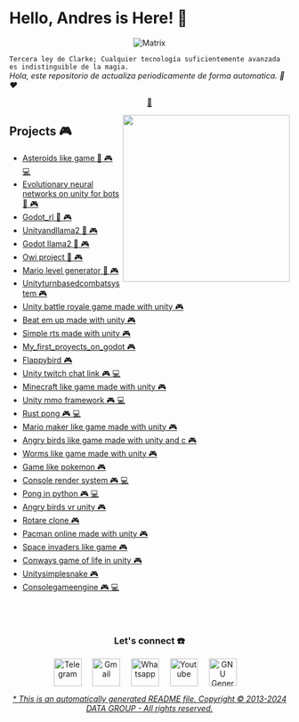 <!-- @format -->

# Hello, Andres is Here! 👋

<p align="center">
  <img src="https://i.postimg.cc/T3bfg21L/header-min.png" alt="Matrix">
</p>

`Tercera ley de Clarke; Cualquier tecnología suficientemente avanzada es indistinguible de la magia.`<br><em> Hola, este repositorio de actualiza periodicamente de forma automatica. 🐑 ❤️</em>

<p align="center">
<a href="https://github.com/datagroupssl/datagroupssl/blob/master/lista.md"> 🧰</a>
</p>

<a href="https://pequesoft.net/">
<img align="right" height="auto" width="300" src="https://i.postimg.cc/5tgQctHt/wallpaper5-min.jpg"/>
</a>

## Projects 🎮

- [Asteroids like game 🤖 🎮 💻](https://github.com/HectorPulido/Asteroids-like-game)
- [Evolutionary neural networks on unity for bots 🤖 🎮](https://github.com/HectorPulido/Evolutionary-Neural-Networks-on-unity-for-bots)
- [Godot_rl 🤖 🎮](https://github.com/HectorPulido/godot_rl)
- [Unityandllama2 🤖 🎮](https://github.com/HectorPulido/UnityAndLLama2)
- [Godot llama2 🤖 🎮](https://github.com/HectorPulido/godot-llama2)
- [Owi project 🤖 🎮](https://github.com/HectorPulido/Owi-project)
- [Mario level generator 🤖 🎮](https://github.com/HectorPulido/mario-level-generator)
- [Unityturnbasedcombatsystem 🎮](https://github.com/HectorPulido/UnityTurnBasedCombatSystem)
- [Unity battle royale game made with unity 🎮](https://github.com/HectorPulido/Unity-Battle-Royale-game-Made-With-Unity)
- [Beat em up made with unity 🎮](https://github.com/HectorPulido/Beat-em-up-made-with-unity)
- [Simple rts made with unity 🎮](https://github.com/HectorPulido/Simple-RTS-Made-With-Unity)
- [My_first_proyects_on_godot 🎮](https://github.com/HectorPulido/My_First_Proyects_On_Godot)
- [Flappybird 🎮](https://github.com/HectorPulido/FlappyBird)
- [Unity twitch chat link 🎮 💻](https://github.com/HectorPulido/Unity-twitch-chat-link)
- [Minecraft like game made with unity 🎮](https://github.com/HectorPulido/MINECRAFT-like-game-made-with-UNITY)
- [Unity mmo framework 🎮 💻](https://github.com/HectorPulido/Unity-MMO-Framework)
- [Rust pong 🎮 💻](https://github.com/HectorPulido/rust-pong)
- [Mario maker like game made with unity 🎮](https://github.com/HectorPulido/Mario-maker-like-game-made-with-unity)
- [Angry birds like game made with unity and c 🎮](https://github.com/HectorPulido/Angry-birds-like-game-made-with-UNITY-and-C-)
- [Worms like game made with unity 🎮](https://github.com/HectorPulido/Worms-like-game-made-with-unity)
- [Game like pokemon 🎮](https://github.com/HectorPulido/Game-Like-Pokemon)
- [Console render system 🎮 💻](https://github.com/HectorPulido/console-render-system)
- [Pong in python 🎮 💻](https://github.com/HectorPulido/pong-in-python)
- [Angry birds vr unity 🎮](https://github.com/HectorPulido/angry-birds-vr-unity)
- [Rotare clone 🎮](https://github.com/HectorPulido/rotare-clone)
- [Pacman online made with unity 🎮](https://github.com/HectorPulido/Pacman-Online-made-with-unity)
- [Space invaders like game 🎮](https://github.com/HectorPulido/Space-invaders-like-game)
- [Conways game of life in unity 🎮](https://github.com/HectorPulido/Conways-Game-of-life-in-unity)
- [Unitysimplesnake 🎮](https://github.com/HectorPulido/UnitySimpleSnake)
- [Consolegameengine 🎮 💻](https://github.com/HectorPulido/ConsoleGameEngine)

<br>

<br>

<div align="center">
<h3 align="center">Let's connect ☎️</h3>
</div>
<p align="center">
<a href="https://t.me/zerhocool" target="blank">
<img align="center" width="50px" alt="Telegram" src="https://res.cloudinary.com/dsckwiyuz/image/upload/v1732817247/telegram_pexuvg.svg"/></a> &nbsp; &nbsp;
<a href="mailto:datagroupssl@gmail.com" target="blank">
<img align="center" width="50px" alt="Gmail" src="https://res.cloudinary.com/dsckwiyuz/image/upload/v1732817242/gmail_fw2wpz.svg"/></a> &nbsp; &nbsp;
<a href="#" target="blank">
<img align="center" width="50px" alt="Whatsapp" src="https://res.cloudinary.com/dsckwiyuz/image/upload/v1732718064/whatsapp_hjwydf.svg"/></a> &nbsp; &nbsp;
<a href="https://www.youtube.com/channel/UCS_iMeH0P0nsIDPvBaJckOw" target="blank">
<img align="center" width="50px" alt="Youtube" src="https://www.vectorlogo.zone/logos/youtube/youtube-icon.svg"/></a> &nbsp; &nbsp;
<a href="https://www.gnu.org/licenses/gpl-3.0.html" target="blank">
<img align="center" width="50px" alt="GNU General Public License " src="https://i.postimg.cc/PxWYdHPN/gplv3-with-text-136x68.png"/></a> &nbsp; &nbsp;

</p>

<div align="center"><em><a href="https://github.com/datagroupssl">* This is an automatically generated README file. Copyright © 2013-2024 DATA GROUP - All rights reserved.</a></em></div>
